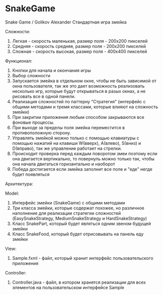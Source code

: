 # SnakeGame
Snake Game / Golikov Alexander 
Стандартная игра змейка

Сложности:
  1) Легкая - скорость маленькая, размер поля - 200x200 пикселей
  2) Средняя - скорость средняя, размер поля - 200x200 пикселей
  3) Сложная - скорость высокая, размер поля - 400x400 пикселей

Функционал: 
  1) Кнопки для начала и окончания игры
  2) Выбор сложности
  3) Запускается змейка в отдельном окне, чтобы не быть зависимой от окна пользователя, так же это дает возможность реализовать несколько игр, которые будут открываться в разых окнах, а не рисовать все в одной панели.
  3) Реализация сложностей по паттерну "Стратегия" (интерфейс с общими методами и тремя классами, которые влияют на сложность змейки)
  4) При закритии приложения любым способом закрываются все фоновые процессы.
  5) При выходе за пределы поля змейка переместится в противоположную сторону.
  6) Управлять змейкой можно только с помощью клавиатуры с помощью нажатий на клавиши W(вверх), A(влево), S(вниз) и D(вправо), так же управление работает на стрелки.
  7) Происходит проверка перед каждым поворотом змеи поэтому если она двигается вертикально, то повернуль можно только так, чтобы она начала двигаться горизантально и наоборот
  8) Победа достигается если змейка заполнит все поле и "еде" негде будет появляться

Архитектура:

  Model:
  1) Интерфейс змейки (SnakeGame) с общими методами
  2) Три класса змейки, которые содержат похожее, но различное наполнение для реализации стратегии сложностей (EasySnakeStrategy, MediumSnakeStrategy и HardSnakeStrategy)
  3) Класс SnakePart, который будет являться одним звеном будущей змейки
  4) Класс SnakeFood, который будет отрисовывать на панель еду змейки

  View:
  1) Sample.fxml - файл, который хранит интерфейс пользовательского приложения
  
  Controller: 
  1) Controller.java - файл, в котором хранятся реализации для всех элементов на пользовательском интерфейсе Sample

